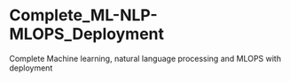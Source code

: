# Complete_ML-NLP-MLOPS_Deployment
Complete Machine learning, natural language processing and MLOPS with deployment
